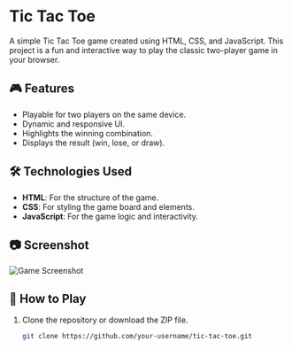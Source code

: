 # Tic Tac Toe

A simple Tic Tac Toe game created using HTML, CSS, and JavaScript. This project is a fun and interactive way to play the classic two-player game in your browser.

## 🎮 Features
- Playable for two players on the same device.
- Dynamic and responsive UI.
- Highlights the winning combination.
- Displays the result (win, lose, or draw).

## 🛠️ Technologies Used
- **HTML**: For the structure of the game.
- **CSS**: For styling the game board and elements.
- **JavaScript**: For the game logic and interactivity.

## 📷 Screenshot
![Game Screenshot](screenshot.png)

## 🚀 How to Play
1. Clone the repository or download the ZIP file.
   ```bash
   git clone https://github.com/your-username/tic-tac-toe.git
